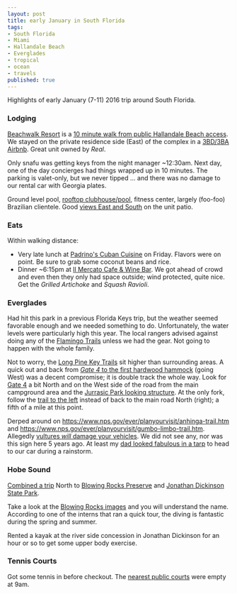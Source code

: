 ```yaml
---
layout: post
title: early January in South Florida
tags:
- South Florida
- Miami
- Hallandale Beach
- Everglades
- tropical
- ocean
- travels
published: true
---
```

Highlights of early January (7-11) 2016 trip around South Florida.

### Lodging
[Beachwalk Resort](http://beachwalkresortfl.com/)
is a [10 minute walk from public Hallandale Beach access](https://goo.gl/maps/EbtbcB8f7rE2).
We stayed on the private residence side (East) of the complex in a
[3BD/3BA Airbnb](https://www.airbnb.com/rooms/11756131). Great unit owned by _Real_.

Only snafu was getting keys from the night manager ~12:30am. Next day, one of the day concierges
had things wrapped up in 10 minutes. The parking is valet-only, but we never tipped ... and
there was no damage to our rental car with Georgia plates.

Ground level pool, [rooftop clubhouse/pool](https://www.dropbox.com/sc/0r80ul513n1ivcw/AACTBELR5po8bjtAOVT_G1cGa),
fitness center, largely (foo-foo) Brazilian clientele.
Good [views East and South](https://www.dropbox.com/sc/2futh9gba432ovm/AACJsZFJeUvFCtWZ39wrb26ha) on the unit patio.

### Eats
Within walking distance:

- Very late lunch at [Padrino's Cuban Cuisine](http://www.yelp.com/biz/padrinos-cuban-cuisine-hallandale-beach-2)
on Friday. Flavors were on point. Be sure to grab some coconut beans and rice.
- Dinner ~6:15pm at [Il Mercato Cafe & Wine Bar](http://www.yelp.com/biz/il-mercato-cafe-and-wine-bar-hallandale-beach).
We got ahead of crowd and even then they only had space outside; wind protected, quite nice.
Get the _Grilled Artichoke_ and _Squash Ravioli_.

### Everglades
Had hit this park in a previous Florida Keys trip, but the weather seemed favorable enough
and we needed something to do. Unfortunately, the water levels were particularly high this year.
The local rangers advised against doing any of the
[Flamingo Trails](https://www.nps.gov/ever/planyourvisit/flamingo-trails.htm) unless we had the gear.
Not going to happen with the whole family.

Not to worry, the [Long Pine Key Trails](https://www.nps.gov/ever/planyourvisit/long-pine-key-trails.htm)
sit higher than surrounding areas. A quick out and back from
[_Gate 4_ to the first hardwood hammock](https://drive.google.com/file/d/0B0yT30uCaFvvZ18wd0VHUXRoMlU/view) (going West)
was a decent compromise; it is double track the whole way.
Look for [Gate 4](https://www.dropbox.com/sc/w6xs3rllc1d2op0/AADUHV9sijnwOfshH8phsQlta) a bit North and on the West
side of the road from the main campground area and the
[Jurrasic Park looking structure](https://www.dropbox.com/sc/4bl99daepatqjtt/AACsk2mkd_HVcT3YaVQFsMUya).
At the only fork, follow the [trail to the left](https://www.dropbox.com/sc/ylktxjsnaz42cmb/AADKtq_ndt2WYul5-2slSp1Wa)
instead of back to the main road North (right); a fifth of a mile at this point.

Derped around on <https://www.nps.gov/ever/planyourvisit/anhinga-trail.htm>
and <https://www.nps.gov/ever/planyourvisit/gumbo-limbo-trail.htm>. Allegedly
[vultures _will_ damage your vehicles](https://drive.google.com/file/d/0B611viYGQAn5SnpzcVc4eGlHT0k/view).
We did not see any, nor was this sign here 5 years ago. At least my
[dad looked fabulous in a tarp](https://drive.google.com/file/d/0B611viYGQAn5S01MRDdiRUUwWXM/view)
to head to our car during a rainstorm.

### Hobe Sound
[Combined a trip](https://goo.gl/maps/X4iyNVZ5LcH2) North to
[Blowing Rocks Preserve](http://www.nature.org/ourinitiatives/regions/northamerica/unitedstates/florida/placesweprotect/blowing-rocks-preserve.xml)
and
[Jonathan Dickinson State Park](https://www.floridastateparks.org/park/Jonathan-Dickinson).

Take a look at the  [Blowing Rocks images](https://www.dropbox.com/sc/w06mvs78u3xzvlf/AACHWIvJhaGWG6qK9wtl8mm1a)
and you will understand the name. According to one of the interns that ran a quick tour, the diving
is fantastic during the spring and summer.

Rented a kayak at the river side concession in Jonathan Dickinson for an hour or so to get some upper body exercise.

### Tennis Courts
Got some tennis in before checkout.
The [nearest public courts](https://goo.gl/maps/GVhgRQhafJw) were empty at 9am.
